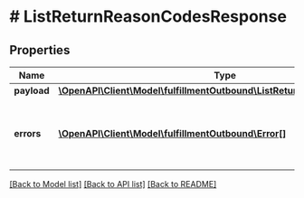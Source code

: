 # # ListReturnReasonCodesResponse

## Properties

Name | Type | Description | Notes
------------ | ------------- | ------------- | -------------
**payload** | [**\OpenAPI\Client\Model\fulfillmentOutbound\ListReturnReasonCodesResult**](ListReturnReasonCodesResult.md) |  | [optional]
**errors** | [**\OpenAPI\Client\Model\fulfillmentOutbound\Error[]**](Error.md) | A list of error responses returned when a request is unsuccessful. | [optional]

[[Back to Model list]](../../README.md#models) [[Back to API list]](../../README.md#endpoints) [[Back to README]](../../README.md)
